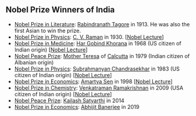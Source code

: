 <h2>Nobel Prize Winners of India</h2>

<ul>
<li><a title="Nobel Prize in Literature" href="http://en.wikipedia.org/wiki/Nobel_Prize_in_Literature">Nobel Prize in Literature</a>:&nbsp;<a title="Rabindranath Tagore" href="http://en.wikipedia.org/wiki/Rabindranath_Tagore">Rabindranath Tagore</a>&nbsp;in 1913. He was also the first Asian to win the prize.</li>
<li><a title="Nobel Prize in Physics" href="http://en.wikipedia.org/wiki/Nobel_Prize_in_Physics">Nobel Prize in Physics</a>:&nbsp;<a title="C. V. Raman" href="http://en.wikipedia.org/wiki/C._V._Raman">C. V. Raman</a>&nbsp;in 1930. [<a href="https://github.com/manjunath5496/Nobel-Prize-Winners-of-India/blob/master/raman-lecture.pdf">Nobel Lecture</a>]</li>
<li><a title="Nobel Prize in Medicine" href="http://en.wikipedia.org/wiki/Nobel_Prize_in_Medicine">Nobel Prize in Medicine</a>:&nbsp;<a title="Har Gobind Khorana" href="http://en.wikipedia.org/wiki/Har_Gobind_Khorana">Har Gobind Khorana</a>&nbsp;in 1968 (US citizen of Indian origin) [<a href="https://github.com/manjunath5496/Nobel-Prize-Winners-of-India/blob/master/khorana-lecture.pdf">Nobel Lecture</a>]</li>
<li><a title="Nobel Peace Prize" href="http://en.wikipedia.org/wiki/Nobel_Peace_Prize">Nobel Peace Prize</a>:&nbsp;<a title="Mother Teresa" href="http://en.wikipedia.org/wiki/Mother_Teresa">Mother Teresa</a>&nbsp;of&nbsp;<a title="Calcutta" href="http://en.wikipedia.org/wiki/Calcutta">Calcutta</a>&nbsp;in 1979 (Indian citizen of Albanian origin)</li>
<li><a title="Nobel Prize in Physics" href="http://en.wikipedia.org/wiki/Nobel_Prize_in_Physics">Nobel Prize in Physics</a>:&nbsp;<a title="Subrahmanyan Chandrasekhar" href="http://en.wikipedia.org/wiki/Subrahmanyan_Chandrasekhar">Subrahmanyan Chandrasekhar</a>&nbsp;in 1983 (US citizen of Indian origin) [<a href="https://github.com/manjunath5496/Nobel-Prize-Winners-of-India/blob/master/chandrasekhar-lecture.pdf">Nobel Lecture</a>]</li>
<li><a title="Nobel Prize in Economics" href="http://en.wikipedia.org/wiki/Nobel_Prize_in_Economics">Nobel Prize in Economics</a>:&nbsp;<a title="Amartya Sen" href="http://en.wikipedia.org/wiki/Amartya_Sen">Amartya Sen</a>&nbsp;in 1998 [<a href="https://github.com/manjunath5496/Nobel-Prize-Winners-of-India/blob/master/sen-lecture.pdf">Nobel Lecture</a>]</li>
<li><a title="Nobel Prize in Chemistry" href="http://en.wikipedia.org/wiki/Nobel_Prize_in_Chemistry">Nobel Prize in Chemistry</a>:&nbsp;<a title="Venkatraman Ramakrishnan" href="http://en.wikipedia.org/wiki/Venkatraman_Ramakrishnan">Venkatraman Ramakrishnan</a>&nbsp;in 2009 (USA citizen of Indian origin) [<a href="https://github.com/manjunath5496/Nobel-Prize-Winners-of-India/blob/master/ramakrishnan_lecture.pdf">Nobel Lecture</a>]</li>
<li><a title="Nobel Peace Prize" href="http://en.wikipedia.org/wiki/Nobel_Peace_Prize">Nobel Peace Prize</a>:&nbsp;<a title="Kailash Satyarthi" href="http://en.wikipedia.org/wiki/Kailash_Satyarthi">Kailash Satyarthi</a>&nbsp;in 2014</li>
<li><a title="Nobel Prize in Economics" href="http://en.wikipedia.org/wiki/Nobel_Prize_in_Economics">Nobel Prize in Economics</a>:&nbsp;<a title="Abhijit Banerjee" href="https://en.wikipedia.org/wiki/Abhijit_Banerjee">Abhijit Banerjee</a>&nbsp;in 2019</li>
</ul>
